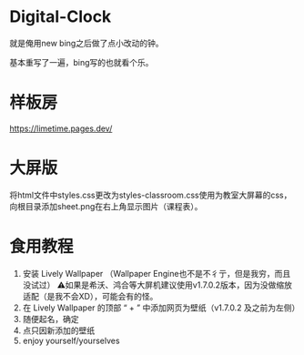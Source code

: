 # Digital-Clock
就是俺用new bing之后做了点小改动的钟。

基本重写了一遍，bing写的也就看个乐。

# 样板房
https://limetime.pages.dev/

# 大屏版
将html文件中styles.css更改为styles-classroom.css使用为教室大屏幕的css，向根目录添加sheet.png在右上角显示图片（课程表）。

# 食用教程
1. 安装 Lively Wallpaper （Wallpaper Engine也不是不彳亍，但是我穷，而且没试过） ⚠如果是希沃、鸿合等大屏机建议使用v1.7.0.2版本，因为没做缩放适配（是我不会XD），可能会有的怪。
2. 在 Lively Wallpaper 的顶部 “ + ” 中添加网页为壁纸（v1.7.0.2 及之前为左侧）
3. 随便起名，确定
4. 点只因新添加的壁纸
5. enjoy yourself/yourselves
